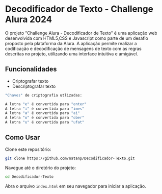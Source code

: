 
# Decodificador de Texto - Challenge Alura 2024

O projeto "Challenge Alura - Decodificador de Texto" é uma aplicação web desenvolvida com HTML5,CSS e Javascript como parte de um desafio proposto pela plataforma da Alura. A aplicação permite realizar a codificação e decodificação de mensagens de texto com as regras descritas no projeto, utilizando uma interface intuitiva e amigável.




## Funcionalidades

- Criptografar texto
- Descriptografar texto


```bash
"Chaves" de criptografia utlizadas:

A letra "e" é convertida para "enter"
A letra "i" é convertida para "imes"
A letra "a" é convertida para "ai"
A letra "o" é convertida para "ober"
A letra "u" é convertida para "ufat"
```
## Como Usar

  Clone este repositório:
   ```bash
   git clone https://github.com/natanp/Decodificador-Texto.git
   ```

   Navegue até o diretório do projeto:
   ```bash
   cd Decodificador-Texto
   ```

   Abra o arquivo ```index.html``` em seu navegador para iniciar a aplicação.

